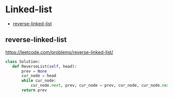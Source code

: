  # Linked-list

+ [reverse-linked-list](#reverse-linked-list)

## reverse-linked-list

 https://leetcode.com/problems/reverse-linked-list/ 

 ```python
class Solution:
    def ReverseList(self, head):
        prev = None
        cur_node = head
        while cur_node:
            cur_node.next, prev, cur_node = prev, cur_node, cur_node.next
        return prev

 ```
